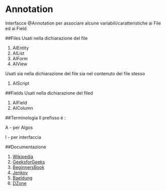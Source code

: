 Annotation
======================

Interfacce @Annotation per associare alcune variabili/caratteristiche ai File ed ai Field

 ##Files
 Usati nella dichiarazione del file
 
 1) AIEntity
 2) AIList
 3) AIForm
 4) AIView
 
 Usati sia nella dichiarazione del file sia nel contenuto del file stesso
 
 1) AIScript
 
##Fields
Usati nella dichiarazione del filed
 1) AIField
 2) AIColumn


##Terminologia
Il prefisso è :

A - per Algos

I - per interfaccia


##Documentazione
 1) [Wikipedia](https://it.wikipedia.org/wiki/Annotazione_(Java))
 2) [GeeksforGeeks](https://www.geeksforgeeks.org/annotations-in-java/)
 3) [BeginnersBook](https://beginnersbook.com/2014/09/java-annotations/)
 4) [Jenkov](http://tutorials.jenkov.com/java/annotations.html)
 5) [Baeldung](https://www.baeldung.com/java-custom-annotation)
 6) [DZone](https://dzone.com/articles/how-annotations-work-java)


